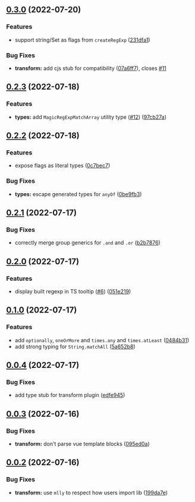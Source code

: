 

## [0.3.0](https://github.com/danielroe/magic-regexp/compare/0.2.3...0.3.0) (2022-07-20)


### Features

* support string/Set as flags from `createRegExp` ([231dfa1](https://github.com/danielroe/magic-regexp/commit/231dfa1ef299f6f35eded17ea44f7155321f8625))


### Bug Fixes

* **transform:** add cjs stub for compatibility ([07a6ff7](https://github.com/danielroe/magic-regexp/commit/07a6ff70786c4764b583aa7cd47ada2b8d125f51)), closes [#11](https://github.com/danielroe/magic-regexp/issues/11)

## [0.2.3](https://github.com/danielroe/magic-regexp/compare/0.2.2...0.2.3) (2022-07-18)


### Features

* **types:** add `MagicRegExpMatchArray` utility type ([#12](https://github.com/danielroe/magic-regexp/issues/12)) ([97cb27a](https://github.com/danielroe/magic-regexp/commit/97cb27a1e002816d4f8b8dcbac4e801c0cc2fab1))

## [0.2.2](https://github.com/danielroe/magic-regexp/compare/0.2.1...0.2.2) (2022-07-18)


### Features

* expose flags as literal types ([0c7bec7](https://github.com/danielroe/magic-regexp/commit/0c7bec7082d98389b117c5fecdf53dede060185e))


### Bug Fixes

* **types:** escape generated types for `anyOf` ([0be9fb3](https://github.com/danielroe/magic-regexp/commit/0be9fb3c08b70048c119a092658717baa76f5531))

## [0.2.1](https://github.com/danielroe/magic-regexp/compare/0.2.0...0.2.1) (2022-07-17)


### Bug Fixes

* correctly merge group generics for `.and` and `.or` ([b2b7876](https://github.com/danielroe/magic-regexp/commit/b2b787601a29664da1567d9b9fa518186d5428e9))

## [0.2.0](https://github.com/danielroe/magic-regexp/compare/0.1.0...0.2.0) (2022-07-17)


### Features

* display built regexp in TS tooltip ([#6](https://github.com/danielroe/magic-regexp/issues/6)) ([051e219](https://github.com/danielroe/magic-regexp/commit/051e2196be8ef9dfac9582b346dafbcfa4aa68f5))

## [0.1.0](https://github.com/danielroe/magic-regexp/compare/0.0.4...0.1.0) (2022-07-17)


### Features

* add `optionally`, `oneOrMore` and `times.any` and `times.atLeast` ([0484b31](https://github.com/danielroe/magic-regexp/commit/0484b313293ffb3df051c772487bb7f605e54e93))
* add strong typing for `String.matchAll` ([5a652b8](https://github.com/danielroe/magic-regexp/commit/5a652b8c50dc4476bf78b598c6290a2a2f5193f2))

## [0.0.4](https://github.com/danielroe/magic-regexp/compare/0.0.3...0.0.4) (2022-07-17)


### Bug Fixes

* add type stub for transform plugin ([edfe945](https://github.com/danielroe/magic-regexp/commit/edfe945ee209b13832d4830aaac556f02891e67a))

## [0.0.3](https://github.com/danielroe/magic-regexp/compare/0.0.2...0.0.3) (2022-07-16)


### Bug Fixes

* **transform:** don't parse vue template blocks ([095ed0a](https://github.com/danielroe/magic-regexp/commit/095ed0ab5dfaad2ebbd4386dc3165a75b7b5b4e9))

## [0.0.2](https://github.com/danielroe/magic-regexp/compare/0.0.1...0.0.2) (2022-07-16)


### Bug Fixes

* **transform:** use `mlly` to respect how users import lib ([199da7e](https://github.com/danielroe/magic-regexp/commit/199da7e705bbf6019fada92202c42b4623025cb2))